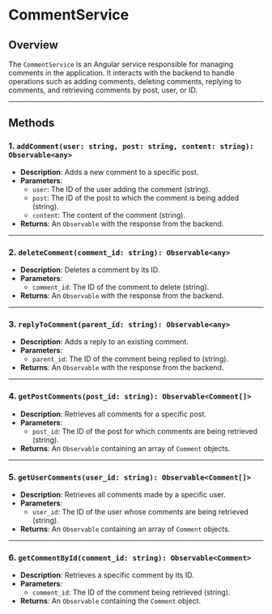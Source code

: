 # CommentService

## Overview
The `CommentService` is an Angular service responsible for managing comments in the application. It interacts with the backend to handle operations such as adding comments, deleting comments, replying to comments, and retrieving comments by post, user, or ID.

---

## Methods

### 1. `addComment(user: string, post: string, content: string): Observable<any>`
- **Description**: Adds a new comment to a specific post.
- **Parameters**:
  - `user`: The ID of the user adding the comment (string).
  - `post`: The ID of the post to which the comment is being added (string).
  - `content`: The content of the comment (string).
- **Returns**: An `Observable` with the response from the backend.

---

### 2. `deleteComment(comment_id: string): Observable<any>`
- **Description**: Deletes a comment by its ID.
- **Parameters**:
  - `comment_id`: The ID of the comment to delete (string).
- **Returns**: An `Observable` with the response from the backend.

---

### 3. `replyToComment(parent_id: string): Observable<any>`
- **Description**: Adds a reply to an existing comment.
- **Parameters**:
  - `parent_id`: The ID of the comment being replied to (string).
- **Returns**: An `Observable` with the response from the backend.

---

### 4. `getPostComments(post_id: string): Observable<Comment[]>`
- **Description**: Retrieves all comments for a specific post.
- **Parameters**:
  - `post_id`: The ID of the post for which comments are being retrieved (string).
- **Returns**: An `Observable` containing an array of `Comment` objects.

---

### 5. `getUserComments(user_id: string): Observable<Comment[]>`
- **Description**: Retrieves all comments made by a specific user.
- **Parameters**:
  - `user_id`: The ID of the user whose comments are being retrieved (string).
- **Returns**: An `Observable` containing an array of `Comment` objects.

---

### 6. `getCommentById(comment_id: string): Observable<Comment>`
- **Description**: Retrieves a specific comment by its ID.
- **Parameters**:
  - `comment_id`: The ID of the comment being retrieved (string).
- **Returns**: An `Observable` containing the `Comment` object.

